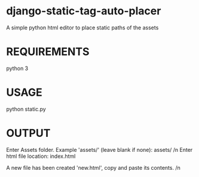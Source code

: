 # django-static-tag-auto-placer
A simple python html editor to place static paths of the assets

# REQUIREMENTS

python 3

# USAGE

python static.py 

# OUTPUT

Enter Assets folder. Example 'assets/' (leave blank if none):  assets/ /n
Enter html file location: index.html

A new file has been created 'new.html', copy and paste its contents. /n

